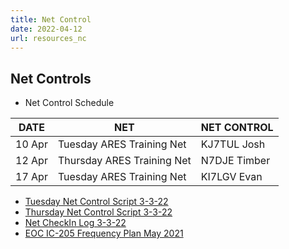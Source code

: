 ```yaml
---
title: Net Control
date: 2022-04-12
url: resources_nc
---
```


## Net Controls

* Net Control Schedule

|DATE|NET|NET CONTROL|
|-----|-----|-----|
|10 Apr|Tuesday ARES Training Net| KJ7TUL Josh|
|12 Apr|Thursday ARES Training Net|N7DJE Timber|
|17 Apr|Tuesday ARES Training Net|KI7LGV Evan|


* [Tuesday Net Control Script 3-3-22](/documents/net_control/WWARES_TuesdayNetControl_Script%2020220303.pdf)
* [Thursday Net Control Script 3-3-22](/documents/net_control/WWARES_ThursdayNetControl_Script%2020220303.pdf)
* [Net CheckIn Log 3-3-22](/documents/net_control/WWARES_Net_CheckIn%20Log%20form20220303Fill-In.pdf)
* [EOC IC-205 Frequency Plan May 2021](/documents/net_control/20210501_WWARES_Initial_ICS205.pdf)
